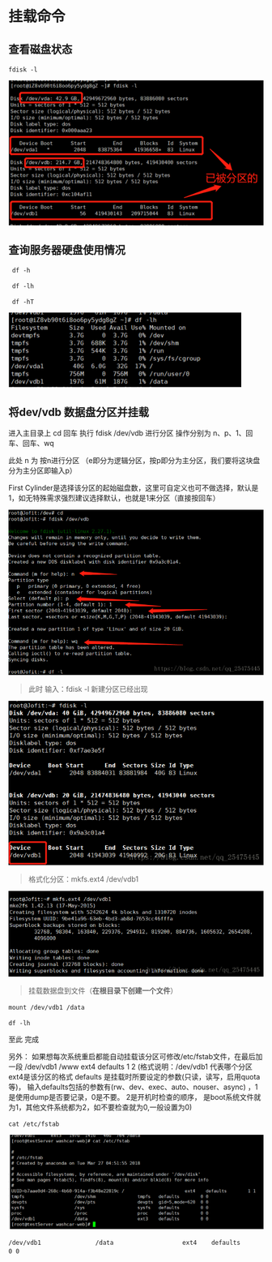 # 挂载命令

## 查看磁盘状态 

`fdisk -l `

![查看磁盘状态](../Linux/img/mount_001.jpg "查看磁盘状态")

## 查询服务器硬盘使用情况

` df -h`

` df -lh`

` df -hT`

![查询服务器硬盘使用情况](../Linux/img/mount_002.jpg "查询服务器硬盘使用情况")

## 将dev/vdb 数据盘分区并挂载

进入主目录上 cd 回车 执行  fdisk /dev/vdb 进行分区 操作分别为 n、p、1、回车、回车、wq

此处 n 为 按n进行分区 （e即分为逻辑分区，按p即分为主分区，我们要将这块盘分为主分区即输入p）

First Cylinder是选择该分区的起始磁盘数，这里可自定义也可不做选择，默认是1，如无特殊需求强烈建议选择默认，也就是1来分区（直接按回车）

![挂载](../Linux/img/mount_003.png "挂载")

>此时 输入：fdisk -l 新建分区已经出现

![新建分区](../Linux/img/mount_004.png "新建分区")

> 格式化分区：mkfs.ext4 /dev/vdb1

![格式化分区](../Linux/img/mount_005.png "格式化分区")

>挂载数据盘到文件（**在根目录下创建一个文件**）

`mount /dev/vdb1 /data`

`df -lh`

至此 完成

另外： 如果想每次系统重启都能自动挂载该分区可修改/etc/fstab文件，在最后加一段 /dev/vdb1    /www    ext4    defaults 1 2 
(格式说明：/dev/vdb1 代表哪个分区  ext4是该分区的格式 defaults 是挂载时所要设定的参数(只读，读写，启用quota等)，
输入defaults包括的参数有(rw、dev、exec、auto、nouser、async) ，1是使用dump是否要记录，0是不要。 2是开机时检查的顺序，
是boot系统文件就为1，其他文件系统都为2，如不要检查就为0,一般设置为0)

`cat /etc/fstab`

![设置重启自动挂载](../Linux/img/mount_006.jpg "设置重启自动挂载")

`/dev/vdb1               /data                   ext4    defaults        0 0`